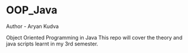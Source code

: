 # OOP_Java

Author - Aryan Kudva 

Object Oriented Programming in Java
This repo will cover the theory and java scripts learnt in my 3rd semester.